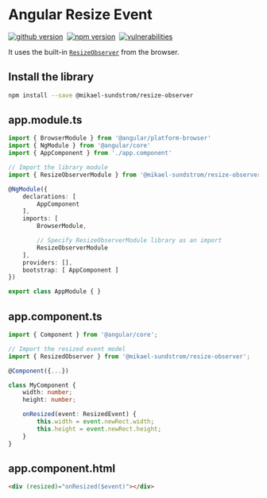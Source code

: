 # Angular Resize Event

[![github version](https://img.shields.io/github/package-json/v/Mikael-Sundstrom/angular-utils/master?label=github&style=flat-square)](https://github.com/Mikael-Sundstrom/angular-utils)&nbsp; [![npm version](https://img.shields.io/npm/v/@mikael-sundstrom/resize-observer?style=flat-square)](https://www.npmjs.com/package/@mikael-sundstrom/resize-event)&nbsp; [![vulnerabilities](https://img.shields.io/snyk/vulnerabilities/github/Mikael-Sundstrom/angular-utils?style=flat-square)](https://snyk.io/test/github/Mikael-Sundstrom/angular-utils)

It uses the built-in [`ResizeObserver`](https://developer.mozilla.org/en-US/docs/Web/API/ResizeObserver) from the browser.

## Install the library

```bash
npm install --save @mikael-sundstrom/resize-observer
```

## app.module.ts

```typescript
import { BrowserModule } from '@angular/platform-browser'
import { NgModule } from '@angular/core'
import { AppComponent } from './app.component'

// Import the library module
import { ResizeObserverModule } from '@mikael-sundstrom/resize-observer'

@NgModule({
	declarations: [
		AppComponent
	],
	imports: [
		BrowserModule,

		// Specify ResizeObserverModule library as an import
		ResizeObserverModule
	],
	providers: [],
	bootstrap: [ AppComponent ]
})

export class AppModule { }
```

## app.component.ts
```typescript
import { Component } from '@angular/core';

// Import the resized event model
import { ResizedObserver } from '@mikael-sundstrom/resize-observer';

@Component({...})

class MyComponent {
	width: number;
	height: number;

	onResized(event: ResizedEvent) {
		this.width = event.newRect.width;
		this.height = event.newRect.height;
	}
}
```

## app.component.html
```html
<div (resized)="onResized($event)"></div>
```